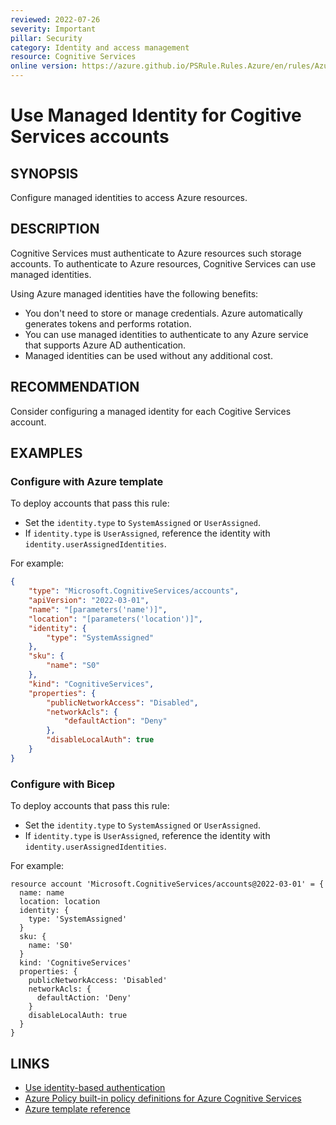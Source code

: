 ```yaml
---
reviewed: 2022-07-26
severity: Important
pillar: Security
category: Identity and access management
resource: Cognitive Services
online version: https://azure.github.io/PSRule.Rules.Azure/en/rules/Azure.Cognitive.ManagedIdentity/
---
```


# Use Managed Identity for Cogitive Services accounts

## SYNOPSIS

Configure managed identities to access Azure resources.

## DESCRIPTION

Cognitive Services must authenticate to Azure resources such storage accounts.
To authenticate to Azure resources, Cognitive Services can use managed identities.

Using Azure managed identities have the following benefits:

- You don't need to store or manage credentials.
Azure automatically generates tokens and performs rotation.
- You can use managed identities to authenticate to any Azure service that supports Azure AD authentication.
- Managed identities can be used without any additional cost.

## RECOMMENDATION

Consider configuring a managed identity for each Cogitive Services account.

## EXAMPLES

### Configure with Azure template

To deploy accounts that pass this rule:

- Set the `identity.type` to `SystemAssigned` or `UserAssigned`.
- If `identity.type` is `UserAssigned`, reference the identity with `identity.userAssignedIdentities`.

For example:

```json
{
    "type": "Microsoft.CognitiveServices/accounts",
    "apiVersion": "2022-03-01",
    "name": "[parameters('name')]",
    "location": "[parameters('location')]",
    "identity": {
        "type": "SystemAssigned"
    },
    "sku": {
        "name": "S0"
    },
    "kind": "CognitiveServices",
    "properties": {
        "publicNetworkAccess": "Disabled",
        "networkAcls": {
            "defaultAction": "Deny"
        },
        "disableLocalAuth": true
    }
}
```

### Configure with Bicep

To deploy accounts that pass this rule:

- Set the `identity.type` to `SystemAssigned` or `UserAssigned`.
- If `identity.type` is `UserAssigned`, reference the identity with `identity.userAssignedIdentities`.

For example:

```bicep
resource account 'Microsoft.CognitiveServices/accounts@2022-03-01' = {
  name: name
  location: location
  identity: {
    type: 'SystemAssigned'
  }
  sku: {
    name: 'S0'
  }
  kind: 'CognitiveServices'
  properties: {
    publicNetworkAccess: 'Disabled'
    networkAcls: {
      defaultAction: 'Deny'
    }
    disableLocalAuth: true
  }
}
```

## LINKS

- [Use identity-based authentication](https://learn.microsoft.com/azure/architecture/framework/security/design-identity-authentication#use-identity-based-authentication)
- [Azure Policy built-in policy definitions for Azure Cognitive Services](https://docs.microsoft.com/azure/cognitive-services/policy-reference)
- [Azure template reference](https://docs.microsoft.com/azure/templates/microsoft.cognitiveservices/accounts)
